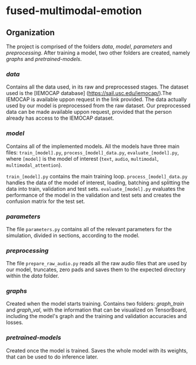 # fused-multimodal-emotion

## Organization

The project is comprised of the folders _data_, _model_, _parameters_ and _preprocessing_. After training a model, two other  folders are created, namely _graphs_ and _pretrained-models_.

### _data_
Contains all the data used, in its raw and preprocessed stages. The dataset used is the [IEMOCAP database] (https://sail.usc.edu/iemocap/).The IEMOCAP is available uppon request in the link provided. The data actually used by our model is preprocessed from the raw dataset. Our preprocessed data can be made available uppon request, provided that the person already has access to the IEMOCAP dataset. 

### _model_
Contains all of the implemented models. All the models have three main files: `train_[model].py`, `process_[model]_data.py`, `evaluate_[model].py`, where `[model]` is the model of interest (`text`, `audio`, `multimodal`, `multimodal_attention`). 

`train_[model].py` contains the main training loop. `process_[model]_data.py` handles the data of the model of interest, loading, batching and splitting the data into train, validation and test sets. `evaluate_[model].py` evaluates the performance of the model in the validation and test sets and creates the confusion matrix for the test set.

### _parameters_
The file `parameters.py` contains all of the relevant parameters for the simulation, divided in sections, according to the model.

### _preprocessing_
The file `prepare_raw_audio.py` reads all the raw audio files that are used by our model, truncates, zero pads and saves them to the expected directory within the _data_ folder. 

### _graphs_
Created when the model starts training. Contains two folders: *graph_train* and *graph_val*, with the information that can be visualized on TensorBoard, including the model's graph and the training and validation accuracies and losses.

### _pretrained-models_
Created once the model is trained. Saves the whole model with its weights, that can be used to do inference later.
